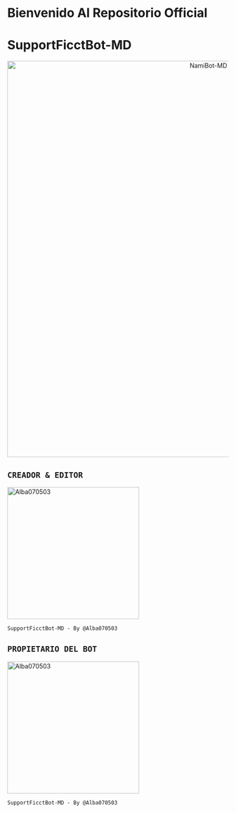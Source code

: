 # Bienvenido Al Repositorio Official
# SupportFicctBot-MD

<p align="center">
<img src="https://github.com/Alba070503/SupportFicctBot-MD/blob/main/imagen/Picsart_24-04-25_07-47-51-288.png" alt="NamiBot-MD" width="900"/>
</p>







  ## `CREADOR & EDITOR` 
<a href="https://github.com/Alba070503"><img src="https://github.com/Alba070503.png" width="300" height="300" alt="Alba070503"/></a>

`SupportFicctBot-MD - By @Alba070503`


## `PROPIETARIO DEL BOT`
<a href="https://github.com/supportficct"><img src="https://github.com/supportficct.png" width="300" height="300" alt="Alba070503"/></a>

`SupportFicctBot-MD - By @Alba070503`
